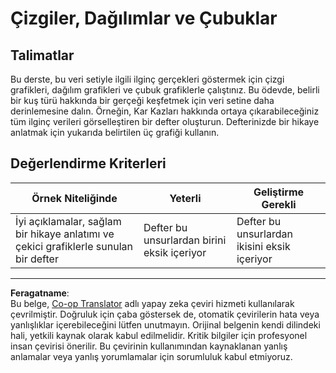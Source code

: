 <!--
CO_OP_TRANSLATOR_METADATA:
{
  "original_hash": "ad163c4fda72c8278280b61cad317ff4",
  "translation_date": "2025-08-28T11:13:20+00:00",
  "source_file": "3-Data-Visualization/09-visualization-quantities/assignment.md",
  "language_code": "tr"
}
-->
# Çizgiler, Dağılımlar ve Çubuklar

## Talimatlar

Bu derste, bu veri setiyle ilgili ilginç gerçekleri göstermek için çizgi grafikleri, dağılım grafikleri ve çubuk grafiklerle çalıştınız. Bu ödevde, belirli bir kuş türü hakkında bir gerçeği keşfetmek için veri setine daha derinlemesine dalın. Örneğin, Kar Kazları hakkında ortaya çıkarabileceğiniz tüm ilginç verileri görselleştiren bir defter oluşturun. Defterinizde bir hikaye anlatmak için yukarıda belirtilen üç grafiği kullanın.

## Değerlendirme Kriterleri

Örnek Niteliğinde | Yeterli | Geliştirme Gerekli
--- | --- | --- |
İyi açıklamalar, sağlam bir hikaye anlatımı ve çekici grafiklerle sunulan bir defter | Defter bu unsurlardan birini eksik içeriyor | Defter bu unsurlardan ikisini eksik içeriyor

---

**Feragatname**:  
Bu belge, [Co-op Translator](https://github.com/Azure/co-op-translator) adlı yapay zeka çeviri hizmeti kullanılarak çevrilmiştir. Doğruluk için çaba göstersek de, otomatik çevirilerin hata veya yanlışlıklar içerebileceğini lütfen unutmayın. Orijinal belgenin kendi dilindeki hali, yetkili kaynak olarak kabul edilmelidir. Kritik bilgiler için profesyonel insan çevirisi önerilir. Bu çevirinin kullanımından kaynaklanan yanlış anlamalar veya yanlış yorumlamalar için sorumluluk kabul etmiyoruz.